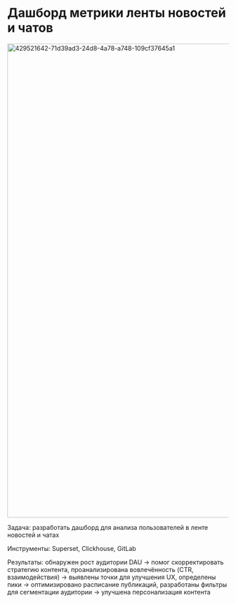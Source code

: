 # Дашборд метрики ленты новостей и чатов

<img width="1901" height="1079" alt="429521642-71d39ad3-24d8-4a78-a748-109cf37645a1" src="https://github.com/user-attachments/assets/9791a966-29db-429d-8567-aec0ade185d8" />

Задача: разработать дашборд для анализа пользователей в ленте новостей и чатах

Инструменты: Superset, Clickhouse, GitLab

Результаты: обнаружен рост аудитории DAU → помог скорректировать стратегию контента, проанализирована вовлечённость (CTR, взаимодействия) → выявлены точки для улучшения UX, определены пики → оптимизировано расписание публикаций, разработаны фильтры для сегментации аудитории → улучшена персонализация контента
